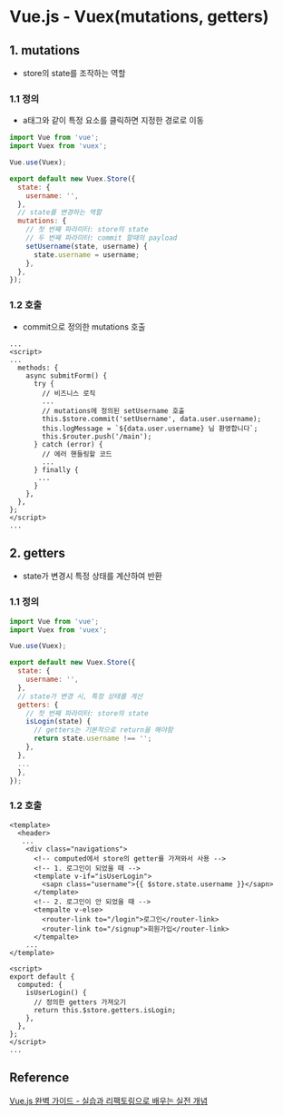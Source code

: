 # Vue.js - Vuex(mutations, getters)



## 1. mutations

* store의 state를 조작하는 역할

### 1.1 정의

* a태그와 같이 특정 요소를 클릭하면 지정한 경로로 이동

```JavaScript
import Vue from 'vue';
import Vuex from 'vuex';

Vue.use(Vuex);

export default new Vuex.Store({
  state: {
    username: '',
  },
  // state를 변경하는 역할
  mutations: {
    // 첫 번째 파라미터: store의 state
    // 두 번째 파라미터: commit 할때의 payload
    setUsername(state, username) {
      state.username = username;
    },
  },
});

```



### 1.2 호출

* commit으로 정의한 mutations 호출

```Vue
...
<script>
...
  methods: {
    async submitForm() {
      try {
        // 비즈니스 로직
        ...
        // mutations에 정의된 setUsername 호출
        this.$store.commit('setUsername', data.user.username);
        this.logMessage = `${data.user.username} 님 환영합니다`;
        this.$router.push('/main');
      } catch (error) {
        // 에러 핸들링할 코드
        ...
      } finally {
       ...
      }
    },
  },
};
</script>
...
```



## 2. getters

* state가 변경시 특정 상태를 계산하여 반환



### 1.1 정의

```JavaScript
import Vue from 'vue';
import Vuex from 'vuex';

Vue.use(Vuex);

export default new Vuex.Store({
  state: {
    username: '',
  },
  // state가 변경 시, 특정 상태를 계산
  getters: {
    // 첫 번째 파라미터: store의 state
    isLogin(state) {
      // getters는 기본적으로 return을 해야함
      return state.username !== '';
    },
  },
  ...
  },
});

```



### 1.2 호출

```Vue
<template>
  <header>
   ...
    <div class="navigations">
      <!-- computed에서 store의 getter를 가져와서 사용 -->
      <!-- 1. 로그인이 되었을 때 -->
      <template v-if="isUserLogin">
        <sapn class="username">{{ $store.state.username }}</sapn>
      </template>
      <!-- 2. 로그인이 안 되었을 때 -->
      <tempalte v-else>
        <router-link to="/login">로그인</router-link>
        <router-link to="/signup">회원가입</router-link>
      </tempalte>
    ...
</template>

<script>
export default {
  computed: {
    isUserLogin() {
      // 정의한 getters 가져오기
      return this.$store.getters.isLogin;
    },
  },
};
</script>
...

```







## Reference

[Vue.js 완벽 가이드 - 실습과 리팩토링으로 배우는 실전 개념](https://www.inflearn.com/course/vue-js-%EB%81%9D%EB%82%B4%EA%B8%B0-%EC%BA%A1%ED%8B%B4%ED%8C%90%EA%B5%90/dashboard)


